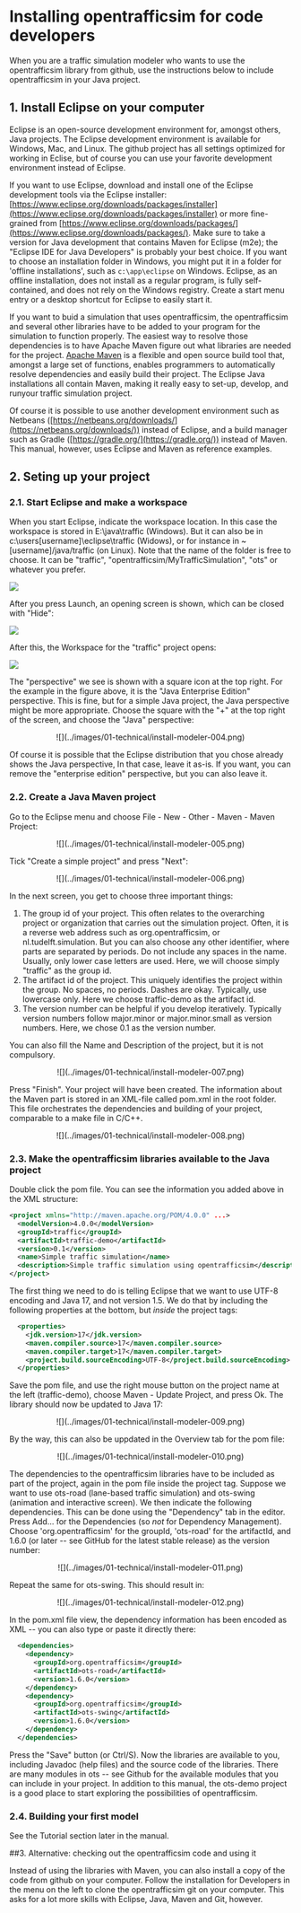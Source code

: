 # Installing opentrafficsim for code developers

When you are a traffic simulation modeler who wants to use the opentrafficsim library from github, use the instructions below to include opentrafficsim in your Java project.


## 1. Install Eclipse on your computer

Eclipse is an open-source development environment for, amongst others, Java projects. The Eclipse development environment is available for Windows, Mac, and Linux. The github project has all settings optimized for working in Eclise, but of course you can use your favorite development environment instead of Eclipse.

If you want to use Eclipse, download and install one of the Eclipse development tools via the Eclipse installer: [https://www.eclipse.org/downloads/packages/installer](https://www.eclipse.org/downloads/packages/installer) or more fine-grained from [https://www.eclipse.org/downloads/packages/](https://www.eclipse.org/downloads/packages/). Make sure to take a version for Java development that contains Maven for Eclipse (m2e); the "Eclipse IDE for Java Developers" is probably your best choice. If you want to choose an installation folder in Windows, you might put it in a folder for 'offline installations', such as `c:\app\eclipse` on Windows. Eclipse, as an offline installation, does not install as a regular program, is fully self-contained, and does not rely on the Windows registry. Create a start menu entry or a desktop shortcut for Eclipse to easily start it.

If you want to buid a simulation that uses opentrafficsim, the opentrafficsim and several other libraries have to be added to your program for the simulation to function properly. The easiest way to resolve those dependencies is to have Apache Maven figure out what libraries are needed for the project. [Apache Maven](https://maven.apache.org/) is a flexible and open source build tool that, amongst a large set of functions, enables programmers to automatically resolve dependencies and easily build their project. The Eclipse Java installations all contain Maven, making it really easy to set-up, develop, and runyour traffic simulation project. 

Of course it is possible to use another development environment such as Netbeans ([https://netbeans.org/downloads/](https://netbeans.org/downloads/)) instead of Eclipse, and a build manager such as Gradle ([https://gradle.org/](https://gradle.org/)) instead of Maven. This manual, however, uses Eclipse and Maven as reference examples.


## 2. Seting up your project

### 2.1. Start Eclipse and make a workspace

When you start Eclipse, indicate the workspace location. In this case the workspace is stored in E:\java\traffic (Windows). But it can also be in c:\users\[username]\eclipse\traffic (Widows), or for instance in ~[username]/java/traffic (on Linux). Note that the name of the folder is free to choose. It can be "traffic", "opentrafficsim/MyTrafficSimulation", "ots" or whatever you prefer.

![](../images/01-technical/install-modeler-001.png)

After you press Launch, an opening screen is shown, which can be closed with "Hide":

![](../images/01-technical/install-modeler-002.png)

After this, the Workspace for the "traffic" project opens:

![](../images/01-technical/install-modeler-003.png)

The "perspective" we see is shown with a square icon at the top right. For the example in the figure above, it is the "Java Enterprise Edition" perspective. This is fine, but for a simple Java project, the Java perspective might be more appropriate. Choose the square with the "+" at the top right of the screen, and choose the "Java" perspective:

<center>![](../images/01-technical/install-modeler-004.png)</center>

Of course it is possible that the Eclipse distribution that you chose already shows the Java perspective, In that case, leave it as-is. If you want, you can remove the "enterprise edition" perspective, but you can also leave it. 


### 2.2. Create a Java Maven project

Go to the Eclipse menu and choose File - New - Other - Maven - Maven Project:

<center>![](../images/01-technical/install-modeler-005.png)</center>

Tick  "Create a simple project" and press "Next":

<center>![](../images/01-technical/install-modeler-006.png)</center>

In the next screen, you get to choose three important things:

1. The group id of your project. This often relates to the overarching project or organization that carries out the simulation project. Often, it is a reverse web address such as org.opentrafficsim, or nl.tudelft.simulation. But you can also choose any other identifier, where parts are separated by periods. Do not include any spaces in the name. Usually, only lower case letters are used. Here, we will choose simply "traffic" as the group id.
2. The artifact id of the project. This uniquely identifies the project within the group. No spaces, no periods. Dashes are okay. Typically, use lowercase only. Here we choose traffic-demo as the artifact id. 
3. The version number can be helpful if you develop iteratively. Typically version numbers follow major.minor or major.minor.small as version numbers. Here, we chose 0.1 as the version number.

You can also fill the Name and Description of the project, but it is not compulsory.

<center>![](../images/01-technical/install-modeler-007.png)</center>

Press "Finish". Your project will have been created. The information about the Maven part is stored in an XML-file called pom.xml in the root folder. This file orchestrates the dependencies and building of your project, comparable to a make file in C/C++. 

<center>![](../images/01-technical/install-modeler-008.png)</center>


### 2.3. Make the opentrafficsim libraries available to the Java project

Double click the pom file. You can see the information you added above in the XML structure:

```xml
<project xmlns="http://maven.apache.org/POM/4.0.0" ...>
  <modelVersion>4.0.0</modelVersion>
  <groupId>traffic</groupId>
  <artifactId>traffic-demo</artifactId>
  <version>0.1</version>
  <name>Simple traffic simulation</name>
  <description>Simple traffic simulation using opentrafficsim</description>
</project>
```

The first thing we need to do is telling Eclipse that we want to use UTF-8 encoding and Java 17, and not version 1.5. We do that by including the following properties at the bottom, but _inside_ the project tags:

```xml
  <properties>
    <jdk.version>17</jdk.version>
    <maven.compiler.source>17</maven.compiler.source>
    <maven.compiler.target>17</maven.compiler.target>
    <project.build.sourceEncoding>UTF-8</project.build.sourceEncoding>
  </properties>
```

Save the pom file, and use the right mouse button on the project name at the left (traffic-demo), choose Maven - Update Project, and press Ok. The library should now be updated to Java 17:

<center>![](../images/01-technical/install-modeler-009.png)</center>

By the way, this can also be uppdated in the Overview tab for the pom file:

<center>![](../images/01-technical/install-modeler-010.png)</center>

The dependencies to the opentrafficsim libraries have to be included as part of the project, again in the pom file inside the project tag. Suppose we want to use ots-road (lane-based traffic simulation) and ots-swing (animation and interactive screen). We then indicate the following dependencies. This can be done using the "Dependency" tab in the editor. Press Add... for the Dependencies (so _not_ for Dependency Management). Choose 'org.opentrafficsim' for the groupId, 'ots-road' for the artifactId, and 1.6.0 (or later -- see GitHub for the latest stable release) as the version number:

<center>![](../images/01-technical/install-modeler-011.png)</center>

Repeat the same for ots-swing. This should result in:

<center>![](../images/01-technical/install-modeler-012.png)</center>

In the pom.xml file view, the dependency information has been encoded as XML -- you can also type or paste it directly there:

```xml
  <dependencies>
    <dependency>
      <groupId>org.opentrafficsim</groupId>
      <artifactId>ots-road</artifactId>
      <version>1.6.0</version>
    </dependency>
    <dependency>
      <groupId>org.opentrafficsim</groupId>
      <artifactId>ots-swing</artifactId>
      <version>1.6.0</version>
    </dependency>
  </dependencies>
```

Press the "Save" button (or Ctrl/S). Now the libraries are available to you, including Javadoc (help files) and the source code of the libraries. There are many modules in ots -- see Github for the available modules that you can include in your project. In addition to this manual, the ots-demo project is a good place to start exploring the possibilities of opentrafficsim.


### 2.4. Building your first model

See the Tutorial section later in the manual.


##3. Alternative: checking out the opentrafficsim code and using it

Instead of using the libraries with Maven, you can also install a copy of the code from github on your computer. Follow the installation for Developers in the menu on the left to clone the opentrafficsim git on your computer. This asks for a lot more skills with Eclipse, Java, Maven and Git, however.


